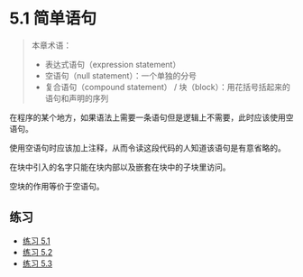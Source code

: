 # 5.1 简单语句

> 本章术语：
>  
> * 表达式语句（expression statement）
> * 空语句（null statement）：一个单独的分号
> * 复合语句（compound statement） / 块（block）：用花括号括起来的语句和声明的序列

在程序的某个地方，如果语法上需要一条语句但是逻辑上不需要，此时应该使用空语句。

使用空语句时应该加上注释，从而令读这段代码的人知道该语句是有意省略的。

在块中引入的名字只能在块内部以及嵌套在块中的子块里访问。

空块的作用等价于空语句。

## 练习

* [练习 5.1](../src/quiz_5.1.md)
* [练习 5.2](../src/quiz_5.2.md)
* [练习 5.3](../src/quiz_5.3.cpp)
